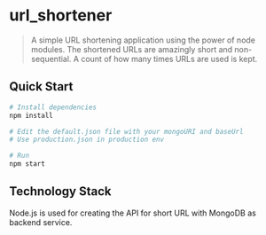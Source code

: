 # url_shortener
> A simple URL shortening application using the power of node modules.
The shortened URLs are amazingly short and non-sequential. A count of how many times URLs are used is kept.

## Quick Start 

```bash
# Install dependencies
npm install

# Edit the default.json file with your mongoURI and baseUrl
# Use production.json in production env

# Run
npm start
```

## Technology Stack

Node.js is used for creating the API for short URL with MongoDB as backend service.
